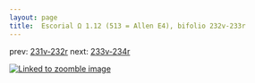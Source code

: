 ```yaml
---
layout: page
title:  Escorial Ω 1.12 (513 = Allen E4), bifolio 232v-233r
---
```


prev: [231v-232r](../231v-232r/) next: [233v-234r](../233v-234r/)



[![Linked to zoomble image](http://www.homermultitext.org/iipsrv?IIIF=/project/homer/pyramidal/deepzoom/hmt/e3bifolio/v1/E3_232v_233r.tif/full/2000,/0/default.jpg)](http://www.homermultitext.org/ict2/?urn=urn:cite2:hmt:e3bifolio.v1:E3_232v_233r)

